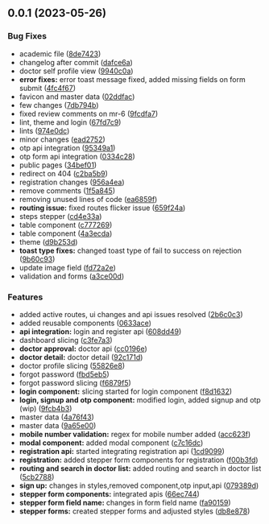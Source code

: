 ## 0.0.1 (2023-05-26)

### Bug Fixes

- academic file
  ([8de7423](https://gitlab.com/r2850/nepmeds/commit/8de742336d82e12055d40b204f8e6b743c802715))
- changelog after commit
  ([dafce6a](https://gitlab.com/r2850/nepmeds/commit/dafce6a52a07331497442df7d5599afe3a23ed29))
- doctor self profile view
  ([9940c0a](https://gitlab.com/r2850/nepmeds/commit/9940c0a79442822b352f0c020be153ad367d142d))
- **error fixes:** error toast message fixed, added missing fields on form
  submit
  ([4fc4f67](https://gitlab.com/r2850/nepmeds/commit/4fc4f674adc59688d5c1a6ffd0e9d0249b7166a6))
- favicon and master data
  ([02ddfac](https://gitlab.com/r2850/nepmeds/commit/02ddfac19bd8e0b3a83eaf4591754b3cd3ea2a82))
- few changes
  ([7db794b](https://gitlab.com/r2850/nepmeds/commit/7db794bdb01b6f3392597d44823539d67e1cab4e))
- fixed review comments on mr-6
  ([9fcdfa7](https://gitlab.com/r2850/nepmeds/commit/9fcdfa7b8e0aef6d0723ca8928aab35aa7675bbb))
- lint, theme and login
  ([67fd7c9](https://gitlab.com/r2850/nepmeds/commit/67fd7c9d581099e7ab85211cbdcbc2ef7ec05e8e))
- lints
  ([974e0dc](https://gitlab.com/r2850/nepmeds/commit/974e0dc65dfe81362677385fc4a4f8208cc378d1))
- minor changes
  ([ead2752](https://gitlab.com/r2850/nepmeds/commit/ead275217351fd4126a1b29c7a08de9a759b686f))
- otp api integration
  ([95349a1](https://gitlab.com/r2850/nepmeds/commit/95349a1690d1ac9d8e16e8e0e7790b4e8cf9a3f5))
- otp form api integration
  ([0334c28](https://gitlab.com/r2850/nepmeds/commit/0334c28fae96d5b88e43df4f4ecd203072c48a54))
- public pages
  ([34bef01](https://gitlab.com/r2850/nepmeds/commit/34bef0196ddaae21961f2776ad4f07d55fd3ab07))
- redirect on 404
  ([c2ba5b9](https://gitlab.com/r2850/nepmeds/commit/c2ba5b999ab015f2c55bf3e1e6f7bf620a43714c))
- registration changes
  ([956a4ea](https://gitlab.com/r2850/nepmeds/commit/956a4ea181b93b5f624e4995204ce317d8623b34))
- remove comments
  ([1f5a845](https://gitlab.com/r2850/nepmeds/commit/1f5a845a91926aa9c35d0de950774c46e28475a5))
- removing unused lines of code
  ([ea6859f](https://gitlab.com/r2850/nepmeds/commit/ea6859fbfdc837aaf928c04ae8914c80575b7fc4))
- **routing issue:** fixed routes flicker issue
  ([659f24a](https://gitlab.com/r2850/nepmeds/commit/659f24ac935317c76b666635383a8b1775769666))
- steps stepper
  ([cd4e33a](https://gitlab.com/r2850/nepmeds/commit/cd4e33a54c48e7abe5d35dd2afea85c35034d069))
- table component
  ([c777269](https://gitlab.com/r2850/nepmeds/commit/c777269365e89a98714f8cf3cfe84a2c7197d5f9))
- table component
  ([4a3ecda](https://gitlab.com/r2850/nepmeds/commit/4a3ecda5a8f95bc40ac43e58e3a0094605baf7e6))
- theme
  ([d9b253d](https://gitlab.com/r2850/nepmeds/commit/d9b253dd52ac704173087328aaa3a2476492b641))
- **toast type fixes:** changed toast type of fail to success on rejection
  ([9b60c93](https://gitlab.com/r2850/nepmeds/commit/9b60c93a43ba60c04a2ea9bc08cd54f15c6f62ca))
- update image field
  ([fd72a2e](https://gitlab.com/r2850/nepmeds/commit/fd72a2e3f9e9cf2aeb637b419ea38f5752977e20))
- validation and forms
  ([a3ce00d](https://gitlab.com/r2850/nepmeds/commit/a3ce00d9a27d3203b98b8f6b15e6ad074192e5f3))

### Features

- added active routes, ui changes and api issues resolved
  ([2b6c0c3](https://gitlab.com/r2850/nepmeds/commit/2b6c0c381e3750a8b589e0995e9de4dec9ccc75a))
- added reusable components
  ([0633ace](https://gitlab.com/r2850/nepmeds/commit/0633aceab1ac71fd12839eca78b7899a4eed6cbb))
- **api integration:** login and register api
  ([608dd49](https://gitlab.com/r2850/nepmeds/commit/608dd49be124a81e3207a2616213454c6d16e142))
- dashboard slicing
  ([c3fe7a3](https://gitlab.com/r2850/nepmeds/commit/c3fe7a33a971c94544a97cec49d8b6814692ecfa))
- **doctor approval:** doctor api
  ([cc0196e](https://gitlab.com/r2850/nepmeds/commit/cc0196e5d173c45bafdff7af173e1627b142342b))
- **doctor detail:** doctor detail
  ([92c171d](https://gitlab.com/r2850/nepmeds/commit/92c171d6f4e83aa9139872850b4e20ca764ffb24))
- doctor profile slicing
  ([55826e8](https://gitlab.com/r2850/nepmeds/commit/55826e8bc4d0798c74960a23c912611a1d7c34f8))
- forgot password
  ([fbd5eb5](https://gitlab.com/r2850/nepmeds/commit/fbd5eb54d18db3db41b40876e8416b7594fa0f72))
- forgot password slicing
  ([f6879f5](https://gitlab.com/r2850/nepmeds/commit/f6879f5ced3d03c386a2a53547a63d835a63bab4))
- **login component:** slicing started for login component
  ([f8d1632](https://gitlab.com/r2850/nepmeds/commit/f8d163273265dc1dada652904f7cf85a60c8c16e))
- **login, signup and otp component:** modified login, added signup and otp
  (wip)
  ([9fcb4b3](https://gitlab.com/r2850/nepmeds/commit/9fcb4b32b0c646f71ab088749a63b887740c16f3))
- master data
  ([4a76f43](https://gitlab.com/r2850/nepmeds/commit/4a76f43b2c29144c0ce55322f9c9999163c982c2))
- master data
  ([9a65e00](https://gitlab.com/r2850/nepmeds/commit/9a65e00258290f254ba1d4753f1c4d3b63d6f7b8))
- **mobile number validation:** regex for mobile number added
  ([acc623f](https://gitlab.com/r2850/nepmeds/commit/acc623f68fe11df7eec3c717edf920e633ed12ab))
- **modal component:** added modal component
  ([c7c16dc](https://gitlab.com/r2850/nepmeds/commit/c7c16dc8ce4e9650dfa18cada9634f54cdbf10a0))
- **registration api:** started integrating registration api
  ([1cd9099](https://gitlab.com/r2850/nepmeds/commit/1cd90992ef00249a18fd598b1c6e632c1bdbadef))
- **registration:** added stepper form components for registration
  ([f00b3fd](https://gitlab.com/r2850/nepmeds/commit/f00b3fd93b4a8e41c082fef6d63ddca36699bd38))
- **routing and search in doctor list:** added routing and search in doctor list
  ([5cb2788](https://gitlab.com/r2850/nepmeds/commit/5cb2788c23b710dcd84a6f038758d9a082096023))
- **sign up:** changes in styles,removed component,otp input,api
  ([079389d](https://gitlab.com/r2850/nepmeds/commit/079389d3d93e597a0be7a35fb0a013cdb751aec7))
- **stepper form components:** integrated apis
  ([66ec744](https://gitlab.com/r2850/nepmeds/commit/66ec7445c7764139c7b500fe188570bd41b20a0d))
- **stepper form field name:** changes in form field name
  ([fa90159](https://gitlab.com/r2850/nepmeds/commit/fa90159f2e8de00e1ad1fcd7d797694d3126d34c))
- **stepper forms:** created stepper forms and adjusted styles
  ([db8e878](https://gitlab.com/r2850/nepmeds/commit/db8e87873ff7993fdcf27f2bb2052e1f25b9f253))
